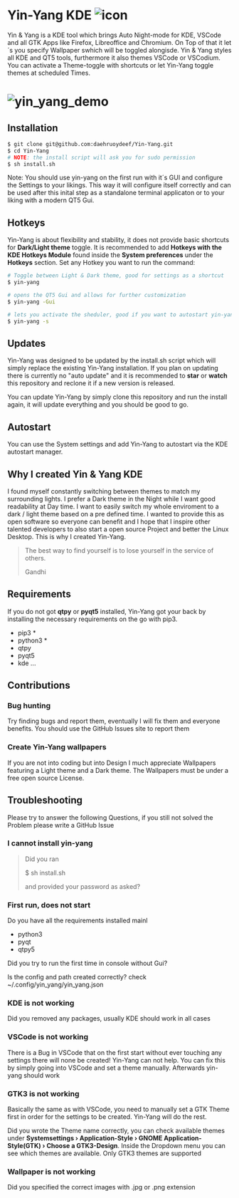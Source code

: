 # Yin-Yang KDE ![icon](./bin/ui/assets/icon.png)

Yin & Yang is a KDE tool which brings Auto Night-mode for KDE, VSCode and all GTK Apps like Firefox, Libreoffice and Chromium. On Top of that it let´s you specify Wallpaper swhich will be toggled alongisde. Yin & Yang styles all KDE and QT5 tools, furthermore it also themes VSCode or VSCodium. You can activate a Theme-toggle with shortcuts or let Yin-Yang toggle themes at scheduled Times.

# ![yin_yang_demo](./assets/yin-yang.gif)



## Installation

```bash
$ git clone git@github.com:daehruoydeef/Yin-Yang.git
$ cd Yin-Yang
# NOTE: the install script will ask you for sudo permission
$ sh install.sh
```

Note: You should use yin-yang on the first run with it´s GUI and configure the Settings to your likings. This way it will configure itself correctly and can be used after this inital step as a standalone terminal applicaton or to your liking with a modern QT5 Gui.



## Hotkeys

Yin-Yang is about flexibility and stability, it does not provide basic shortcuts for **Dark/Light theme** toggle. It is recommended to add **Hotkeys with the KDE Hotkeys Module** found inside the **System preferences** under the **Hotkeys** section. Set any Hotkey you want to run the command:

```bash
# Toggle between Light & Dark theme, good for settings as a shortcut
$ yin-yang
```

```bash
# opens the QT5 Gui and allows for further customization
$ yin-yang -Gui
```

```bash
# lets you activate the sheduler, good if you want to autostart yin-yang on startup
$ yin-yang -s
```



## Updates

Yin-Yang was designed to be updated by the install.sh script which will simply replace the existing Yin-Yang installation. If you plan on updating there is currently no "auto update" and it is recommended to **star** or **watch** this repository and reclone it if a new version is released.

You can update Yin-Yang by simply clone this repository and run the install again, it will update everything and you should be good to go.



## Autostart

You can use the System settings and add Yin-Yang to autostart via the KDE autostart manager.



## Why I created Yin & Yang KDE

I found myself constantly switching between themes to match my surrounding lights. I prefer a Dark theme in the Night while I want good readability at Day time. I want to easily switch my whole enviroment to a dark / light theme based on a pre defined time. I wanted to provide this as open software so everyone can benefit and I hope that I inspire other talented developers to also start a open source Project and better the Linux Desktop. This is why I created Yin-Yang.

> The best way to find yourself is to lose yourself in the service of others. 
>
> Gandhi

## Requirements

If you do not got **qtpy** or **pyqt5** installed, Yin-Yang got your back by installing the necessary requirements on the go with pip3.

- pip3 \*
- python3 \*
- qtpy
- pyqt5
- kde ...

## Contributions

### Bug hunting

Try finding bugs and report them, eventually I will fix them and everyone benefits. You should use the GitHub Issues site to report them

### Create Yin-Yang wallpapers

If you are not into coding but into Design I much appreciate Wallpapers featuring a Light theme and a Dark theme. The Wallpapers must be under a free open source License.

## Troubleshooting

Please try to answer the following Questions, if you still not solved the Problem please write a GitHub Issue

### I cannot install yin-yang

> Did you ran 
>
> $ sh install.sh
>
>  and provided your password as asked?

### First run, does not start

Do you have all the requirements installed mainl

* python3
* pyqt
* qtpy5

Did you try to run the first time in console without Gui?

Is the config and path created correctly? check ~/.config/yin_yang/yin_yang.json

### KDE is not working

Did you removed any packages, usually KDE should work in all cases

### VSCode is not working

There is a Bug in VSCode that on the first start without ever touching any settings there will none be created! Yin-Yang can not help. You can fix this by simply going into VSCode and set a theme manually. Afterwards yin-yang should work

### GTK3 is not working

Basically the same as with VSCode, you need to manually set a GTK Theme first in order for the settings to be created. Yin-Yang will do the rest.

Did you wrote the Theme name correctly, you can check available themes under **Systemsettings › Application-Style › GNOME Application-Style(GTK) › Choose a GTK3-Design**. Inside the Dropdown menu you can see which themes are available. Only GTK3 themes are supported

### Wallpaper is not working

Did you specified the correct images with .jpg or .png extension

